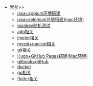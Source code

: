 <!-- 左侧导航栏 -->

* 索引>> <!-- (README.md) -->
    * [java+appium环境搭建](content/java+appium)
    * [java+selenium环境搭建(mac环境)](content/java+selenium)
    * [monkey随机测试](content/monkey)
    * [adb相关](content/adb)
    * [jmeter相关](content/jmeter)
    * [mysql+navicat相关](content/mysql)
    * [git相关](content/git)
    * [Hugo+GitHub Pages搭建(Mac环境)](content/Hugo+GitHub)
    * [gitbook+gitHub ](content/gitbook)
    * [docker](content/docker)
    * [go相关](content/go)
    * [flutter相关](content/flutter)